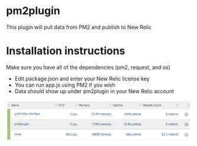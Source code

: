 # pm2plugin
This plugin will pull data from PM2 and publish to New Relic

# Installation instructions
Make sure you have all of the dependencies (pm2, request, and os)
- Edit package.json and enter your New Relic license key
- You can run app.js using PM2 if you wish
- Data should show up under pm2plugin in your New Relic account

![PM2 Dashboard](/images/pm2dashboard.png)